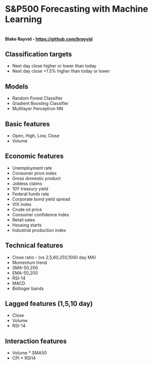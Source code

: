 # S&P500 Forecasting with Machine Learning
<a href="https://colab.research.google.com/github/brayvid/sp500-forecast/blob/main/sp500_forecast.ipynb" rel="Open in Colab"><img src="https://colab.research.google.com/assets/colab-badge.svg" alt="" /></a>
<h4>Blake Rayvid - <a href=https://github.com/brayvid>https://github.com/brayvid</a></h4>

## Classification targets
- Next day close higher or lower than today
- Next day close +1.5% higher than today or lower
  
## Models
- Random Forest Classifier
- Gradient Boosting Classifier
- Multilayer Perceptron NN

## Basic features
- Open, High, Low, Close
- Volume

## Economic features
- Unemployment rate
- Consumer price index
- Gross domestic product
- Jobless claims
- 10Y treasury yield
- Federal funds rate
- Corporate bond yield spread
- VIX index
- Crude oil price
- Consumer confidence index
- Retail sales
- Housing starts
- Industrial production index

## Technical features
- Close ratio - (vs 2,5,60,250,1000 day MA)
- Momentum trend
- SMA-50,200
- EMA-50,200
- RSI-14
- MACD
- Bollinger bands

## Lagged features (1,5,10 day)
- Close
- Volume
- RSI-14

## Interaction features
- Volume * SMA50
- CPI * RSI14
